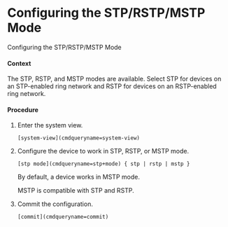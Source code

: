 Configuring the STP/RSTP/MSTP Mode
==================================

Configuring the STP/RSTP/MSTP Mode

#### Context

The STP, RSTP, and MSTP modes are available. Select STP for devices on an STP-enabled ring network and RSTP for devices on an RSTP-enabled ring network.


#### Procedure

1. Enter the system view.
   
   
   ```
   [system-view](cmdqueryname=system-view)
   ```
2. Configure the device to work in STP, RSTP, or MSTP mode.
   
   
   ```
   [stp mode](cmdqueryname=stp+mode) { stp | rstp | mstp }
   ```
   
   
   
   By default, a device works in MSTP mode.
   
   MSTP is compatible with STP and RSTP.
3. Commit the configuration.
   
   
   ```
   [commit](cmdqueryname=commit)
   ```